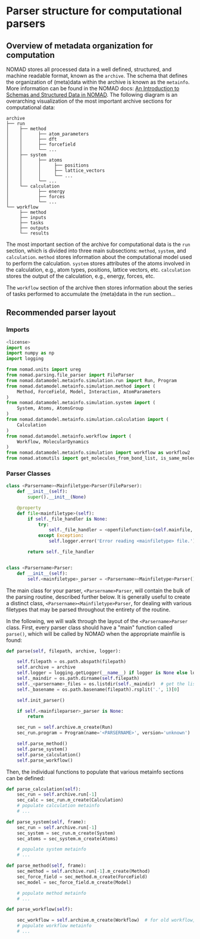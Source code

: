 # Parser structure for computational parsers

## Overview of metadata organization for computation

NOMAD stores all processed data in a well defined, structured, and machine readable format, known as the `archive`.
The schema that defines the organization of (meta)data within the archive is known as the `metainfo`.
More information can be found in the NOMAD docs: [An Introduction to Schemas and Structured Data in NOMAD](https://nomad-lab.eu/prod/v1/docs/schema/introduction.html).
The following diagram is an overarching visualization of the most important archive sections for computational data:

```
archive
├── run
│    ├── method
│    │      ├── atom_parameters
│    │      ├── dft
│    │      ├── forcefield
│    │      └── ...
│    ├── system
│    │      ├── atoms
│    │      │     ├── positions
│    │      │     ├── lattice_vectors
│    │      │     └── ...
│    │      └── ...
│    └── calculation
│           ├── energy
│           ├── forces
│           └── ...
└── workflow
     ├── method
     ├── inputs
     ├── tasks
     ├── outputs
     └── results
```

The most important section of the archive for computational data is the `run` section, which is
divided into three main subsections: `method`, `system`, and `calculation`. `method` stores
information about the computational model used to perform the calculation. `system` stores
attributes of the atoms involved in the calculation, e.g., atom types, positions, lattice vectors, etc.
`calculation` stores the output of the calculation, e.g., energy, forces, etc.

The `workflow` section of the archive then stores information about the series of tasks performed
to accumulate the (meta)data in the run section...


## Recommended parser layout

### Imports

```python
<license>
import os
import numpy as np
import logging

from nomad.units import ureg
from nomad.parsing.file_parser import FileParser
from nomad.datamodel.metainfo.simulation.run import Run, Program
from nomad.datamodel.metainfo.simulation.method import (
    Method, ForceField, Model, Interaction, AtomParameters
)
from nomad.datamodel.metainfo.simulation.system import (
    System, Atoms, AtomsGroup
)
from nomad.datamodel.metainfo.simulation.calculation import (
    Calculation
)
from nomad.datamodel.metainfo.workflow import (
    Workflow, MolecularDynamics
)
from nomad.datamodel.metainfo.simulation import workflow as workflow2
from nomad.atomutils import get_molecules_from_bond_list, is_same_molecule, get_composition
```


### Parser Classes

```python
class <Parsername><Mainfiletype>Parser(FileParser):
    def __init__(self):
        super().__init__(None)

    @property
    def file<mainfiletype>(self):
        if self._file_handler is None:
            try:
                self._file_handler = <openfilefunction>(self.mainfile, 'rb')
            except Exception:
                self.logger.error('Error reading <mainfiletype> file.')

        return self._file_handler


class <Parsername>Parser:
    def __init__(self):
        self.<mainfiletype>_parser = <Parsername><Mainfiletype>Parser()
```

The main class for your parser, `<Parsername>Parser`, will contain the bulk of the parsing routine,
described further below. It is generally useful to create a distinct class, `<Parsername><Mainfiletype>Parser`,
for dealing with various filetypes that may be parsed throughout the entirety of the routine.

In the following, we will walk through the layout of the `<Parsername>Parser` class. First,
every parser class should have a "main" function called `parse()`, which will be called by NOMAD
when the appropriate mainfile is found:

```python
def parse(self, filepath, archive, logger):

    self.filepath = os.path.abspath(filepath)
    self.archive = archive
    self.logger = logging.getLogger(__name__) if logger is None else logger
    self._maindir = os.path.dirname(self.filepath)
    self._<parsername>_files = os.listdir(self._maindir)  # get the list of files in the same directory as the mainfile
    self._basename = os.path.basename(filepath).rsplit('.', 1)[0]

    self.init_parser()

    if self.<mainfileparser>_parser is None:
        return

    sec_run = self.archive.m_create(Run)
    sec_run.program = Program(name='<PARSERNAME>', version='unknown')

    self.parse_method()
    self.parse_system()
    self.parse_calculation()
    self.parse_workflow()
```

Then, the individual functions to populate that various metainfo sections can be defined:

```python
def parse_calculation(self):
    sec_run = self.archive.run[-1]
    sec_calc = sec_run.m_create(Calculation)
    # populate calculation metainfo
    # ...

def parse_system(self, frame):
    sec_run = self.archive.run[-1]
    sec_system = sec_run.m_create(System)
    sec_atoms = sec_system.m_create(Atoms)

    # populate system metainfo
    # ...

def parse_method(self, frame):
    sec_method = self.archive.run[-1].m_create(Method)
    sec_force_field = sec_method.m_create(ForceField)
    sec_model = sec_force_field.m_create(Model)

    # populate method metainfo
    # ...

def parse_workflow(self):

    sec_workflow = self.archive.m_create(Workflow)  # for old workflow, should update for workflow2
    # populate workflow metainfo
    # ...
```